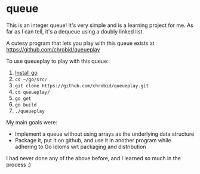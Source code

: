 # queue
This is an integer queue! It's very simple and is a learning project for me. As far as I can tell, it's a dequeue using a doubly linked list.

A cutesy program that lets you play with this queue exists at https://github.com/chrobid/queueplay

To use queueplay to play with this queue:
1. [Install go](https://golang.org/doc/install)
2. `cd ~/go/src/`
3. `git clone https://github.com/chrobid/queueplay.git`
4. `cd queueplay/`
5. `go get`
6. `go build`
7. `./queueplay`

My main goals were:
* Implement a queue without using arrays as the underlying data structure
* Package it, put it on github, and use it in another program while adhering to Go idioms wrt packaging and distribution

I had never done any of the above before, and I learned so much in the process :)


